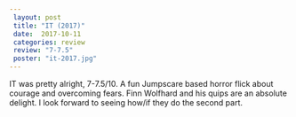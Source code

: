 ```yaml
---
 layout: post
 title: "IT (2017)"
 date:  2017-10-11
 categories: review
 review: "7-7.5"
 poster: "it-2017.jpg"
---
```



IT was pretty alright, 7-7.5/10. A fun Jumpscare based horror flick about courage and overcoming fears. Finn Wolfhard and his quips are an absolute delight. I look forward to seeing how/if they do the second part.